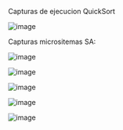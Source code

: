 Capturas de ejecucion QuickSort

![image](https://github.com/JonathanREV2003/PrimerParcial/assets/99297546/c1b8106d-da4b-4231-a238-bba87de1f412)

Capturas micrositemas SA:

![image](https://github.com/JonathanREV2003/PrimerParcial/assets/99297546/79dec9ec-7ced-4cf0-99b3-fb85585f6246)

![image](https://github.com/JonathanREV2003/PrimerParcial/assets/99297546/181019c6-7c9d-4f0f-a258-9945876d0c89)

![image](https://github.com/JonathanREV2003/PrimerParcial/assets/99297546/7b4eed94-ac94-478c-bc9f-32c10c47845f)

![image](https://github.com/JonathanREV2003/PrimerParcial/assets/99297546/e7bebcb9-42b0-4f76-aad6-1ff91bab50a9)

![image](https://github.com/JonathanREV2003/PrimerParcial/assets/99297546/70984123-ac3c-4a3d-b1db-eb8cd47376e2)
